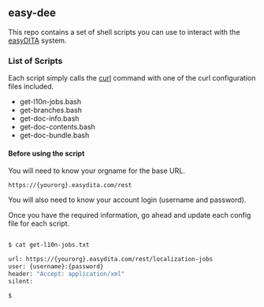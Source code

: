 ## easy-dee

This repo contains a set of shell scripts you can use to interact with the [easyDITA](https://www.easydita.com) system.

### List of Scripts

Each script simply calls the [curl](https://curl.haxx.se/docs/manpage.html) command with one of the curl configuration files included.

- get-l10n-jobs.bash
- get-branches.bash
- get-doc-info.bash
- get-doc-contents.bash
- get-doc-bundle.bash

#### Before using the script

You will need to know your orgname for the base URL.

```
https://{yourorg}.easydita.com/rest

```

You will also need to know your account login (username and password).

Once you have the required information, go ahead and update each config file for each script.

``` bash

$ cat get-l10n-jobs.txt

url: https://{yourorg}.easydita.com/rest/localization-jobs
user: {username}:{password}
header: "Accept: application/xml"
silent:

$

```
